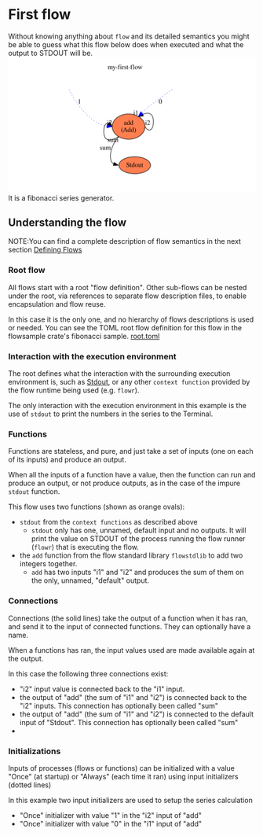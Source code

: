 # First flow
Without knowing anything about `flow` and its detailed semantics you might be able to guess what this flow 
below does when executed and what the output to STDOUT will be. ![First flow](first.svg)
It is a fibonacci series generator.

## Understanding the flow
NOTE:You can find a complete description of flow semantics in the next
section [Defining Flows](../describing/definition_overview.md)

### Root flow
All flows start with a root "flow definition". Other sub-flows can be nested under the root, via references to 
separate flow description files, to enable encapsulation and flow reuse.

In this case it is the only one, and no hierarchy of flows descriptions is used or needed.
You can see the TOML root flow definition for this flow in the flowsample crate's fibonacci sample.
[root.toml](../../flowsamples/fibonacci/root.toml)

### Interaction with the execution environment
The root defines what the interaction with the surrounding execution environment is,
such as [Stdout](../../flowr/src/cli/stdio/stdout.md), or any other `context function` provided by the flow runtime 
being used (e.g. `flowr`).

The only interaction with the execution environment in this example is the use of `stdout` to print the numbers
in the series to the Terminal.

### Functions
Functions are stateless, and pure, and just take a set of inputs (one on each of its inputs) and produce an output.

When all the inputs of a function have a value, then the function can run and produce an output, or not
produce outputs, as in the case of the impure `stdout` function.

This flow uses two functions (shown as orange ovals):
- `stdout` from the `context functions` as described above
  - `stdout` only has one, unnamed, default input and no outputs. It will print the value on STDOUT of the process
  running the flow runner (`flowr`) that is executing the flow.
- the `add` function from the flow standard library `flowstdlib` to add two integers together.
  - `add` has two inputs "i1" and "i2" and produces the sum of them on the only, unnamed, "default" output.

### Connections
Connections (the solid lines) take the output of a function when it has ran, and send it to the input of connected 
functions. They can optionally have a name.

When a functions has ran, the input values used are made available again at the output. 

In this case the following three connections exist:
- "i2" input value is connected back to the "i1" input.
- the output of "add" (the sum of "i1" and "i2") is connected back to the "i2" inputs. This connection has optionally 
  been called "sum"
- the output of "add" (the sum of "i1" and "i2") is connected to the default input of "Stdout". This connection has 
  optionally been called "sum"
- 
### Initializations
Inputs of processes (flows or functions) can be initialized with a value "Once" (at startup) or "Always" (each time 
it ran) using input initializers (dotted lines)

In this example two input initializers are used to setup the series calculation
- "Once" initializer with value "1" in the "i2" input of "add"
- "Once" initializer with value "0" in the "i1" input of "add"